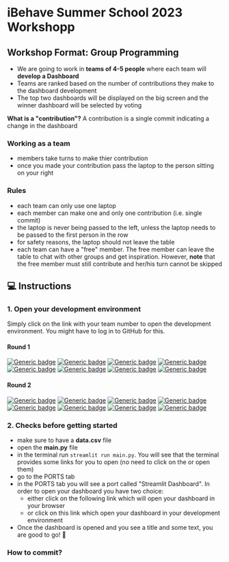 # iBehave Summer School 2023 Workshopp

## Workshop Format: Group Programming

- We are going to work in **teams of 4-5 people** where each team will **develop a Dashboard**
- Teams are ranked based on the number of contributions they make to the dashboard development
- The top two dashboards will be displayed on the big screen and the winner dashboard will be selected by voting

**What is a "contribution"?** A contribution is a single commit indicating a change in the dashboard

### Working as a team

- members take turns to make thier contribution
- once you made your contribution pass the laptop to the person sitting on your right

### Rules

- each team can only use one laptop
- each member can make one and only one contribution (i.e. single commit)
- the laptop is never being passed to the left, unless the laptop needs to be passed to the first person in the row
- for safety reasons, the laptop should not leave the table
- each team can have a "free" member. The free member can leave the table to chat with other groups and get inspiration. However, **note** that the free member must still contribute and her/his turn cannot be skipped

## :computer: Instructions

### 1. Open your development environment

Simply click on the link with your team number to open the development environment. You might have to log in to GitHub for this.

#### Round 1

[![Generic badge](https://img.shields.io/badge/Team1-5BA100.svg)](https://gitpod.io/#https://github.com/ibehave-ibots/ibehave-summer-school-2023-workshop/tree/round1)
[![Generic badge](https://img.shields.io/badge/Team2-5BA100.svg)](linktobranch)
[![Generic badge](https://img.shields.io/badge/Team3-5BA100.svg)](linktobranch)
[![Generic badge](https://img.shields.io/badge/Team4-5BA100.svg)](linktobranch)
[![Generic badge](https://img.shields.io/badge/Team5-5BA100.svg)](linktobranch)
[![Generic badge](https://img.shields.io/badge/Team6-5BA100.svg)](linktobranch)
[![Generic badge](https://img.shields.io/badge/Team7-5BA100.svg)](linktobranch)
[![Generic badge](https://img.shields.io/badge/Team8-5BA100.svg)](linktobranch)

#### Round 2

[![Generic badge](https://img.shields.io/badge/Team1-CC0066.svg)](https://gitpod.io/#https://github.com/ibehave-ibots/ibehave-summer-school-2023-workshop/tree/round2)
[![Generic badge](https://img.shields.io/badge/Team2-CC0066.svg)](linktobranch)
[![Generic badge](https://img.shields.io/badge/Team3-CC0066.svg)](linktobranch)
[![Generic badge](https://img.shields.io/badge/Team4-CC0066.svg)](linktobranch)
[![Generic badge](https://img.shields.io/badge/Team5-CC0066.svg)](linktobranch)
[![Generic badge](https://img.shields.io/badge/Team6-CC0066.svg)](linktobranch)
[![Generic badge](https://img.shields.io/badge/Team7-CC0066.svg)](linktobranch)
[![Generic badge](https://img.shields.io/badge/Team8-CC0066.svg)](linktobranch)

### 2. Checks before getting started

- make sure to have a **data.csv** file
- open the **main.py** file
- in the terminal run `streamlit run main.py`. You will see that the terminal provides some links for you to open (no need to click on the or open them)
- go to the PORTS tab
- in the PORTS tab you will see a port called "Streamlit Dashboard". In order to open your dashboard you have two choice:
  - either click on the following link which will open your dashboard in your browser
  - or click on this link which open your dashboard in your development environment
- Once the dashboard is opened and you see a title and some text, you are good to go! :tada:

### How to commit?

